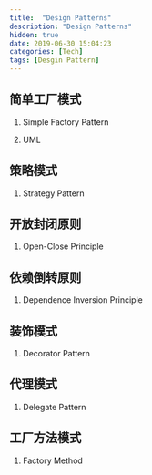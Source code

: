 ```yaml
---
title:  "Design Patterns"
description: "Design Patterns"
hidden: true
date: 2019-06-30 15:04:23
categories: [Tech]
tags: [Desgin Pattern]
---
```


## 简单工厂模式

1. Simple Factory Pattern

2. UML

## 策略模式

1. Strategy Pattern

## 开放封闭原则

1. Open-Close Principle

## 依赖倒转原则

1. Dependence Inversion Principle

## 装饰模式

1. Decorator Pattern

## 代理模式

1. Delegate Pattern

## 工厂方法模式

1. Factory Method

